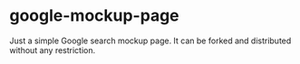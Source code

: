 # google-mockup-page
Just a simple Google search mockup page.
It can be forked and distributed without any restriction.
